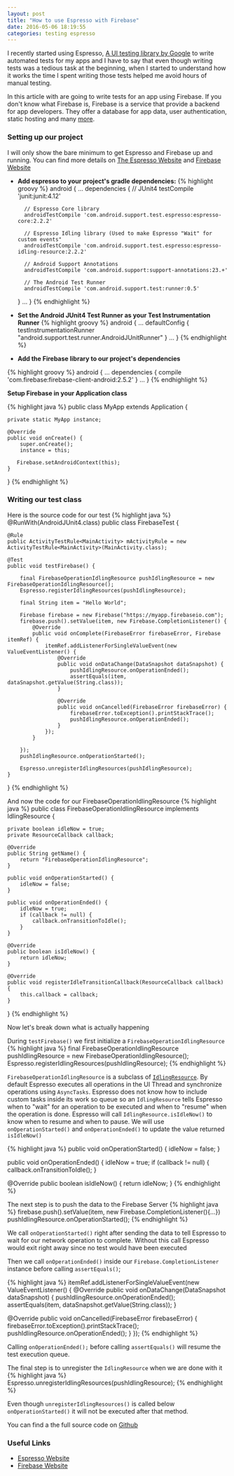 ```yaml
---
layout: post
title: "How to use Espresso with Firebase"
date: 2016-05-06 18:19:55
categories: testing espresso
---
```


I recently started using Espresso, [A UI testing library by Google][espresso-website] to write automated tests 
for my apps and I have to say that even though writing tests was a tedious task at the beginning, when I started to
understand how it works the time I spent writing those tests helped me avoid hours of manual testing.

In this article with are going to write tests for an app using Firebase.
If you don't know what Firebase is, Firebase is a service that provide a backend
for app developers. They offer a database for app data, user authentication, static
hosting and many [more][firebase-website].

### Setting up our project

I will only show the bare minimum to get Espresso and Firebase up and running. You can find more details on [The Espresso Website][espresso-website]
and [Firebase Website][how-to-setup-firebase]

* __Add espresso to your project's gradle dependencies:__
{% highlight groovy %}
android {
    ...
    dependencies {
        // JUnit4
        testCompile 'junit:junit:4.12'
        
        // Espresso Core library
        androidTestCompile 'com.android.support.test.espresso:espresso-core:2.2.2'
        
        // Espresso Idling library (Used to make Espresso "Wait" for custom events"
        androidTestCompile 'com.android.support.test.espresso:espresso-idling-resource:2.2.2'
        
        // Android Support Annotations
        androidTestCompile 'com.android.support:support-annotations:23.+'
        
        // The Android Test Runner
        androidTestCompile 'com.android.support.test:runner:0.5'
    }
    ...
}
{% endhighlight %}

* __Set the Android JUnit4 Test Runner as your Test Instrumentation Runner__
{% highlight groovy %}
android {
    ...
    defaultConfig {
        testInstrumentationRunner "android.support.test.runner.AndroidJUnitRunner"
    }
    ...
}
{% endhighlight %}

* __Add the Firebase library to our project's dependencies__

{% highlight groovy %}
android {
    ...
    dependencies {
        compile 'com.firebase:firebase-client-android:2.5.2'
    }
    ...
}
{% endhighlight %}

__Setup Firebase in your Application class__

{% highlight java %}
public class MyApp extends Application {

    private static MyApp instance;

    @Override
    public void onCreate() {
        super.onCreate();
        instance = this;
        
       Firebase.setAndroidContext(this);
    }
}
{% endhighlight %}

### Writing our test class

Here is the source code for our test
{% highlight java %}
@RunWith(AndroidJUnit4.class)
public class FirebaseTest {

    @Rule
    public ActivityTestRule<MainActivity> mActivityRule = new ActivityTestRule<MainActivity>(MainActivity.class);

    @Test
    public void testFirebase() {

        final FirebaseOperationIdlingResource pushIdlingResource = new FirebaseOperationIdlingResource();
        Espresso.registerIdlingResources(pushIdlingResource);

        final String item = "Hello World";

        Firebase firebase = new Firebase("https://myapp.firebaseio.com");
        firebase.push().setValue(item, new Firebase.CompletionListener() {
            @Override
            public void onComplete(FirebaseError firebaseError, Firebase itemRef) {
                itemRef.addListenerForSingleValueEvent(new ValueEventListener() {
                    @Override
                    public void onDataChange(DataSnapshot dataSnapshot) {
                        pushIdlingResource.onOperationEnded();
                        assertEquals(item, dataSnapshot.getValue(String.class));
                    }

                    @Override
                    public void onCancelled(FirebaseError firebaseError) {
                        firebaseError.toException().printStackTrace();
                        pushIdlingResource.onOperationEnded();
                    }
                });
            }

        });
        pushIdlingResource.onOperationStarted();

        Espresso.unregisterIdlingResources(pushIdlingResource);
    }

}
{% endhighlight %}

And now the code for our FirebaseOperationIdlingResource
{% highlight java %}
public class FirebaseOperationIdlingResource implements IdlingResource {

    private boolean idleNow = true;
    private ResourceCallback callback;

    @Override
    public String getName() {
        return "FirebaseOperationIdlingResource";
    }

    public void onOperationStarted() {
        idleNow = false;
    }

    public void onOperationEnded() {
        idleNow = true;
        if (callback != null) {
            callback.onTransitionToIdle();
        }
    }

    @Override
    public boolean isIdleNow() {
        return idleNow;
    }

    @Override
    public void registerIdleTransitionCallback(ResourceCallback callback) {
        this.callback = callback;
    }
}
{% endhighlight %}

Now let's break down what is actually happening

During ```testFirebase()``` we first initialize a ```FirebaseOperationIdlingResource```
{% highlight java %}
final FirebaseOperationIdlingResource pushIdlingResource = new FirebaseOperationIdlingResource();
Espresso.registerIdlingResources(pushIdlingResource);
{% endhighlight %}

```FirebaseOperationIdlingResource``` is a subclass of [```IdlingResource```][idling-resource-reference].
By default Espresso executes all operations in the UI Thread and synchronize operations using ```AsyncTasks```.
Espresso does not know how to include custom tasks inside its work so queue so an ```IdlingResource``` tells Espresso when
to "wait" for an operation to be executed and when to "resume" when the operation is done. Espresso will call
```IdlingResource.isIdleNow()``` to know when to resume and when to pause. We will use ```onOperationStarted()```
and ```onOperationEnded()``` to update the value returned ```isIdleNow()```

{% highlight java %}
public void onOperationStarted() {
    idleNow = false;
}

public void onOperationEnded() {
    idleNow = true;
    if (callback != null) {
        callback.onTransitionToIdle();
}
   
@Override
public boolean isIdleNow() {
   return idleNow;
}
{% endhighlight %}

The next step is to push the data to the Firebase Server
{% highlight java %}
firebase.push().setValue(item, new Firebase.CompletionListener(){...})
pushIdlingResource.onOperationStarted();
{% endhighlight %}

We call ```onOperationStarted()``` right after sending the data to tell Espresso to wait for our network operation to complete. Without this call
Espresso would exit right away since no test would have been executed

Then we call ```onOperationEnded()``` inside our ```Firebase.CompletionListener``` instance before calling ```assertEquals()```;

{% highlight java %}
itemRef.addListenerForSingleValueEvent(new ValueEventListener() {
 @Override
 public void onDataChange(DataSnapshot dataSnapshot) {
  pushIdlingResource.onOperationEnded();
  assertEquals(item, dataSnapshot.getValue(String.class));
 }

 @Override
 public void onCancelled(FirebaseError firebaseError) {
  firebaseError.toException().printStackTrace();
  pushIdlingResource.onOperationEnded();
 }
});
{% endhighlight %}

Calling ```onOperationEnded();``` before calling ```assertEquals()``` will resume the test execution queue.

The final step is to unregister the ```IdlingResource``` when we are done with it
{% highlight java %}
Espresso.unregisterIdlingResources(pushIdlingResource);
{% endhighlight %}

Even though ```unregisterIdlingResources()``` is called below ```onOperationStarted()``` it will not be executed after that method.

You can find a the full source code on [Github][sample-source-code]

### Useful Links
* [Espresso Website][espresso-website]
* [Firebase Website][firebase-website]

[espresso-website]: https://google.github.io/android-testing-support-library/docs/espresso/index.html
[firebase-website]: https://www.firebase.com/
[idling-resource-reference]: http://developer.android.com/reference/android/support/test/espresso/IdlingResource.html
[sample-source-code]: https://github.com/charly1811/sample-espresso-firebase
[how-to-setup-firebase]: https://www.firebase.com/docs/android/quickstart.html
